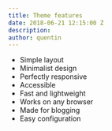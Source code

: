 ```yaml
---
title: Theme features
date: 2018-06-21 12:15:00 Z
description: 
author: quentin
---
```


- Simple layout
- Minimalist design
- Perfectly responsive
- Accessible
- Fast and lightweight
- Works on any browser
- Made for blogging
- Easy configuration